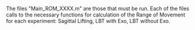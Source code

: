 The files "Main_ROM_XXXX.m" are those that must be run. Each of the files calls to the necessary functions
for calculation of the Range of Movement for each experiment: Sagittal Lifting, LBT with Exo, LBT without Exo.